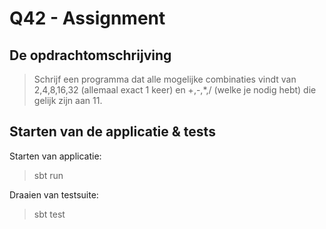 Q42 - Assignment
================

De opdrachtomschrijving
-------
> Schrijf een programma dat alle mogelijke combinaties vindt van 2,4,8,16,32 (allemaal exact 1 keer) en +,-,*,/ (welke je nodig hebt) die gelijk zijn aan 11.


Starten van de applicatie & tests
--------
Starten van applicatie:
> sbt run

Draaien van testsuite:
> sbt test